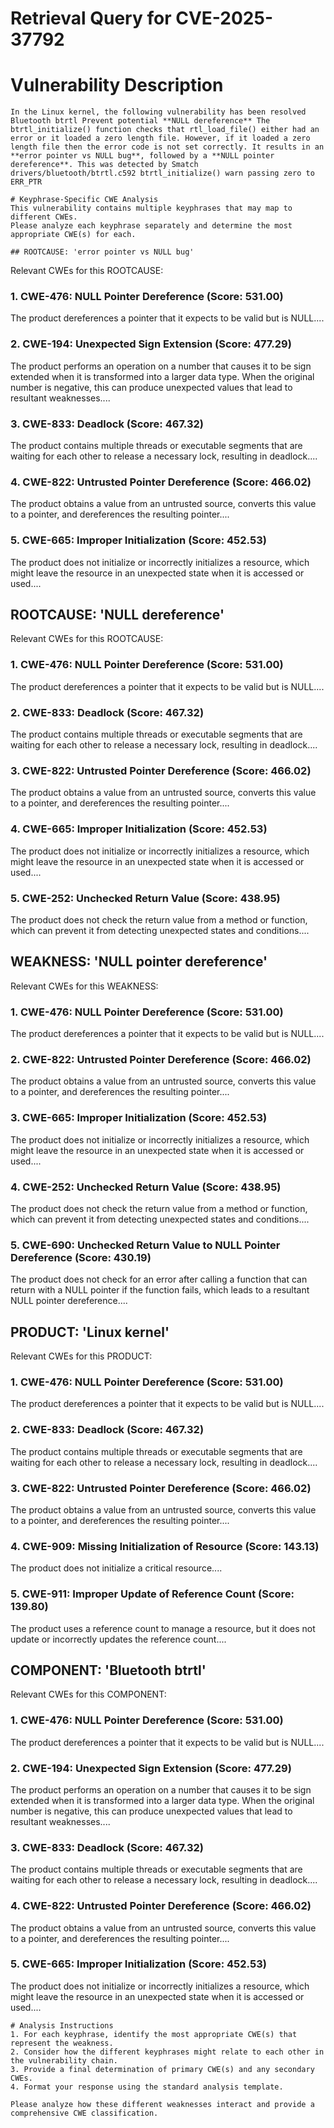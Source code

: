 # Retrieval Query for CVE-2025-37792

# Vulnerability Description

    In the Linux kernel, the following vulnerability has been resolved Bluetooth btrtl Prevent potential **NULL dereference** The btrtl_initialize() function checks that rtl_load_file() either had an error or it loaded a zero length file. However, if it loaded a zero length file then the error code is not set correctly. It results in an **error pointer vs NULL bug**, followed by a **NULL pointer dereference**. This was detected by Smatch drivers/bluetooth/btrtl.c592 btrtl_initialize() warn passing zero to ERR_PTR

    # Keyphrase-Specific CWE Analysis
    This vulnerability contains multiple keyphrases that may map to different CWEs. 
    Please analyze each keyphrase separately and determine the most appropriate CWE(s) for each.

    ## ROOTCAUSE: 'error pointer vs NULL bug'

Relevant CWEs for this ROOTCAUSE:

### 1. CWE-476: NULL Pointer Dereference (Score: 531.00)

The product dereferences a pointer that it expects to be valid but is NULL....

### 2. CWE-194: Unexpected Sign Extension (Score: 477.29)

The product performs an operation on a number that causes it to be sign extended when it is transformed into a larger data type. When the original number is negative, this can produce unexpected values that lead to resultant weaknesses....

### 3. CWE-833: Deadlock (Score: 467.32)

The product contains multiple threads or executable segments that are waiting for each other to release a necessary lock, resulting in deadlock....

### 4. CWE-822: Untrusted Pointer Dereference (Score: 466.02)

The product obtains a value from an untrusted source, converts this value to a pointer, and dereferences the resulting pointer....

### 5. CWE-665: Improper Initialization (Score: 452.53)

The product does not initialize or incorrectly initializes a resource, which might leave the resource in an unexpected state when it is accessed or used....

## ROOTCAUSE: 'NULL dereference'

Relevant CWEs for this ROOTCAUSE:

### 1. CWE-476: NULL Pointer Dereference (Score: 531.00)

The product dereferences a pointer that it expects to be valid but is NULL....

### 2. CWE-833: Deadlock (Score: 467.32)

The product contains multiple threads or executable segments that are waiting for each other to release a necessary lock, resulting in deadlock....

### 3. CWE-822: Untrusted Pointer Dereference (Score: 466.02)

The product obtains a value from an untrusted source, converts this value to a pointer, and dereferences the resulting pointer....

### 4. CWE-665: Improper Initialization (Score: 452.53)

The product does not initialize or incorrectly initializes a resource, which might leave the resource in an unexpected state when it is accessed or used....

### 5. CWE-252: Unchecked Return Value (Score: 438.95)

The product does not check the return value from a method or function, which can prevent it from detecting unexpected states and conditions....

## WEAKNESS: 'NULL pointer dereference'

Relevant CWEs for this WEAKNESS:

### 1. CWE-476: NULL Pointer Dereference (Score: 531.00)

The product dereferences a pointer that it expects to be valid but is NULL....

### 2. CWE-822: Untrusted Pointer Dereference (Score: 466.02)

The product obtains a value from an untrusted source, converts this value to a pointer, and dereferences the resulting pointer....

### 3. CWE-665: Improper Initialization (Score: 452.53)

The product does not initialize or incorrectly initializes a resource, which might leave the resource in an unexpected state when it is accessed or used....

### 4. CWE-252: Unchecked Return Value (Score: 438.95)

The product does not check the return value from a method or function, which can prevent it from detecting unexpected states and conditions....

### 5. CWE-690: Unchecked Return Value to NULL Pointer Dereference (Score: 430.19)

The product does not check for an error after calling a function that can return with a NULL pointer if the function fails, which leads to a resultant NULL pointer dereference....

## PRODUCT: 'Linux kernel'

Relevant CWEs for this PRODUCT:

### 1. CWE-476: NULL Pointer Dereference (Score: 531.00)

The product dereferences a pointer that it expects to be valid but is NULL....

### 2. CWE-833: Deadlock (Score: 467.32)

The product contains multiple threads or executable segments that are waiting for each other to release a necessary lock, resulting in deadlock....

### 3. CWE-822: Untrusted Pointer Dereference (Score: 466.02)

The product obtains a value from an untrusted source, converts this value to a pointer, and dereferences the resulting pointer....

### 4. CWE-909: Missing Initialization of Resource (Score: 143.13)

The product does not initialize a critical resource....

### 5. CWE-911: Improper Update of Reference Count (Score: 139.80)

The product uses a reference count to manage a resource, but it does not update or incorrectly updates the reference count....

## COMPONENT: 'Bluetooth btrtl'

Relevant CWEs for this COMPONENT:

### 1. CWE-476: NULL Pointer Dereference (Score: 531.00)

The product dereferences a pointer that it expects to be valid but is NULL....

### 2. CWE-194: Unexpected Sign Extension (Score: 477.29)

The product performs an operation on a number that causes it to be sign extended when it is transformed into a larger data type. When the original number is negative, this can produce unexpected values that lead to resultant weaknesses....

### 3. CWE-833: Deadlock (Score: 467.32)

The product contains multiple threads or executable segments that are waiting for each other to release a necessary lock, resulting in deadlock....

### 4. CWE-822: Untrusted Pointer Dereference (Score: 466.02)

The product obtains a value from an untrusted source, converts this value to a pointer, and dereferences the resulting pointer....

### 5. CWE-665: Improper Initialization (Score: 452.53)

The product does not initialize or incorrectly initializes a resource, which might leave the resource in an unexpected state when it is accessed or used....


    # Analysis Instructions
    1. For each keyphrase, identify the most appropriate CWE(s) that represent the weakness.
    2. Consider how the different keyphrases might relate to each other in the vulnerability chain.
    3. Provide a final determination of primary CWE(s) and any secondary CWEs.
    4. Format your response using the standard analysis template.

    Please analyze how these different weaknesses interact and provide a comprehensive CWE classification.
    